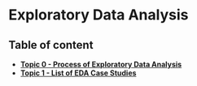 # Exploratory Data Analysis

## Table of content
- [**Topic 0 - Process of Exploratory Data Analysis**](https://github.com/fromsantanu/eda-stat-main/blob/main/Pages/p00.md)
- [**Topic 1 - List of EDA Case Studies**](https://github.com/fromsantanu/eda-stat-main/blob/main/Pages/p01.md)
